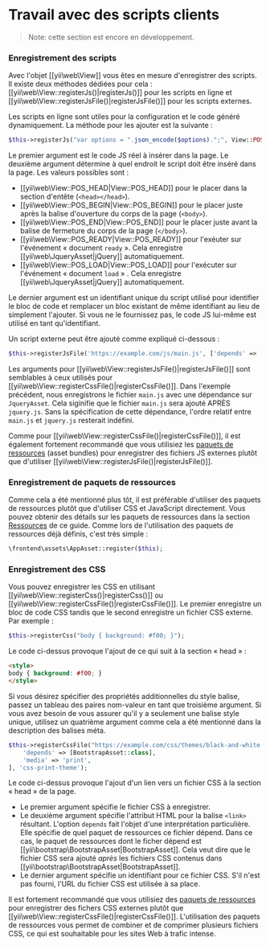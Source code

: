 Travail avec des scripts clients
===================================

> Note: cette section est encore en développement.

### Enregistrement des scripts

Avec l'objet [[yii\web\View]] vous êtes en mesure d'enregistrer des scripts. Il existe deux méthodes dédiées pour cela :
[[yii\web\View::registerJs()|registerJs()]] pour les scripts en ligne et [[yii\web\View::registerJsFile()|registerJsFile()]] pour les scripts externes.


Les scripts en ligne sont utiles pour la configuration et le code généré dynamiquement. La méthode pour les ajouter est la suivante :


```php
$this->registerJs("var options = ".json_encode($options).";", View::POS_END, 'my-options');
```

Le premier argument est le code JS réel à insérer dans la page. Le deuxième argument détermine à quel endroit le script doit être inséré dans la page. Les valeurs possibles sont : 
- [[yii\web\View::POS_HEAD|View::POS_HEAD]] pour le placer dans la section d'entête (`<head></head>`).
- [[yii\web\View::POS_BEGIN|View::POS_BEGIN]] pour le placer juste après la balise d'ouverture du corps de la page (`<body>`).
- [[yii\web\View::POS_END|View::POS_END]] pour le placer juste avant la balise de fermeture du corps de la page (`</body>`).
- [[yii\web\View::POS_READY|View::POS_READY]] pour l'exéuter sur l'événement  « document `ready` ». Cela enregistre [[yii\web\JqueryAsset|jQuery]] automatiquement.
- [[yii\web\View::POS_LOAD|View::POS_LOAD]] pour l'exécuter sur l'événement « document `load` » . Cela enregistre [[yii\web\JqueryAsset|jQuery]] automatiquement.

Le dernier argument est un identifiant unique du script utilisé pour identifier le bloc de code et remplacer un bloc existant de même identifiant au lieu de simplement l'ajouter. Si vous ne le fournissez pas, le code JS lui-même est utilisé en tant qu'identifiant. 

Un script externe peut être ajouté comme expliqué ci-dessous : 

```php
$this->registerJsFile('https://example.com/js/main.js', ['depends' => [\yii\web\JqueryAsset::class]]);
```

Les arguments pour  [[yii\web\View::registerJsFile()|registerJsFile()]] sont semblables à ceux utilisés pour [[yii\web\View::registerCssFile()|registerCssFile()]]. Dans l'exemple précédent, nous enregistrons le fichier `main.js` avec une dépendance sur `JqueryAsset`. Cela siginifie que le fichier `main.js` sera ajouté APRÈS `jquery.js`. Sans la spécification de cette dépendance, l'ordre relatif entre `main.js` et `jquery.js` resterait indéfini.

Comme pour [[yii\web\View::registerCssFile()|registerCssFile()]], il est également fortement recommandé que vous utilisiez les [paquets de ressources](structure-assets.md) (asset bundles) pour enregistrer des fichiers JS externes plutôt que d'utiliser [[yii\web\View::registerJsFile()|registerJsFile()]].


### Enregistrement de paquets de ressources

Comme cela a été mentionné plus tôt, il est préférable d'utiliser des paquets de ressources plutôt que d'utiliser CSS et JavaScript directement. Vous pouvez obtenir des détails sur les paquets de ressources dans la section [Ressources](structure-assets.md) de ce guide. Comme lors de l'utilisation des paquets de ressources déjà définis, c'est très simple :

```php
\frontend\assets\AppAsset::register($this);
```


### Enregistrement des CSS

Vous pouvez enregistrer les CSS en utilisant [[yii\web\View::registerCss()|registerCss()]] ou [[yii\web\View::registerCssFile()|registerCssFile()]]. Le premier enregistre un bloc de code CSS tandis que le second enregistre un fichier CSS externe. Par exemple :

```php
$this->registerCss("body { background: #f00; }");
```

Le code ci-dessus provoque l'ajout de ce qui suit à la section « head » :

```html
<style>
body { background: #f00; }
</style>
```

Si vous désirez spécifier des propriétés additionnelles du style balise, passez un tableau des paires nom-valeur en tant que troisième argument. Si vous avez besoin de vous assurer qu'il y a seulement une balise style unique, utilisez un quatrième argument comme cela a été mentionné dans la description des balises méta. 

```php
$this->registerCssFile("https://example.com/css/themes/black-and-white.css", [
    'depends' => [BootstrapAsset::class],
    'media' => 'print',
], 'css-print-theme');
```

Le code ci-dessus provoque l'ajout d'un lien vers un fichier CSS à la section « head » de la page.  

* Le premier argument spécifie le fichier CSS à enregistrer. 
* Le deuxième argument spécifie l'attribut HTML pour la balise `<link>` résultant. L'option `depends` fait l'objet d'une interprétation particulière. Elle spécifie de quel paquet de ressources  ce fichier dépend. Dans ce cas, le paquet de ressources dont le ficher dépend est [[yii\bootstrap\BootstrapAsset|BootstrapAsset]]. Cela veut dire que le fichier CSS sera ajouté *après* les fichiers CSS contenus dans [[yii\bootstrap\BootstrapAsset|BootstrapAsset]].
* Le dernier argument spécifie un identifiant pour ce fichier CSS. S'il n'est pas fourni, l'URL du fichier CSS est utilisée à sa place. 


Il est fortement recommandé que vous utilisiez des [paquets de ressources](structure-assets.md) pour enregistrer des fichers CSS externes plutôt que [[yii\web\View::registerCssFile()|registerCssFile()]]. L'utilisation des paquets de ressources vous permet de combiner et de comprimer plusieurs fichiers CSS, ce qui est souhaitable pour les sites Web à trafic intense.

